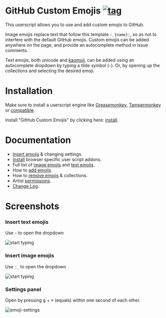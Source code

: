 # GitHub Custom Emojis [![tag](https://img.shields.io/github/tag/StylishThemes/GitHub-Custom-Emojis.svg)](https://github.com/StylishThemes/GitHub-Custom-Emojis/tags)

This userscript allows you to use and add custom emojis to GitHub.

Image emojis replace text that follow this template `:_{name}:`, so as not to interfere with the default GitHub emojis. Custom emojis can be added anywhere on the page, and provide an autocomplete method in issue comments.

Text emojis, both unicode and [kaomoji](https://en.wikipedia.org/wiki/Emoticon#Japanese_style), can be added using an autocomplete dropdown by typing a tilde symbol (`~`). Or, by opening up the collections and selecting the desired emoji.

# Installation

Make sure to install a userscript engine like [Greasemonkey](https://addons.mozilla.org/en-US/firefox/addon/greasemonkey/), [Tampermonkey](https://chrome.google.com/webstore/detail/tampermonkey/dhdgffkkebhmkfjojejmpbldmpobfkfo) or [compatible](https://github.com/StylishThemes/GitHub-Custom-Emojis/wiki/Install).

Install "GitHub Custom Emojis" by clicking here: [install](https://raw.githubusercontent.com/StylishThemes/GitHub-Custom-Emojis/master/github-custom-emojis.user.js).

# Documentation

* [Insert emojis](https://github.com/StylishThemes/GitHub-Custom-Emojis/wiki) & changing settings.
* [Install](https://github.com/StylishThemes/GitHub-Custom-Emojis/wiki/Install) browser specific user script addons.
* Full list of [image emojis](https://github.com/StylishThemes/GitHub-Custom-Emojis/wiki/Emojis-image) and [text emojis](https://github.com/StylishThemes/GitHub-Custom-Emojis/wiki/Emojis-text).
* How to [add emojis](https://github.com/StylishThemes/GitHub-Custom-Emojis/wiki/Add-Emojis).
* How to [remove emojis](https://github.com/StylishThemes/GitHub-Custom-Emojis/wiki/Remove-Emojis) & collections.
* Artist [permissions](https://github.com/StylishThemes/GitHub-Custom-Emojis/wiki/Permissions).
* [Change Log](https://github.com/StylishThemes/GitHub-Custom-Emojis/wiki/Log).

# Screenshots

### Insert text emojis

Use `~` to open the dropdown

![start typing](https://cloud.githubusercontent.com/assets/136959/13732283/1c30c08e-e94d-11e5-9cd0-94bfea349071.gif)

### Insert image emojis

Use `:_` to open the dropdown

![start typing](https://cloud.githubusercontent.com/assets/136959/13545878/262057ba-e260-11e5-864c-377d63f2065a.gif)

### Settings panel

Open by pressing <kbd>g</kbd> + <kbd>=</kbd> (equals) within one second of each other.

![emoji-settings](https://cloud.githubusercontent.com/assets/136959/13548428/ca089004-e2b5-11e5-8718-61343908bf15.png)
